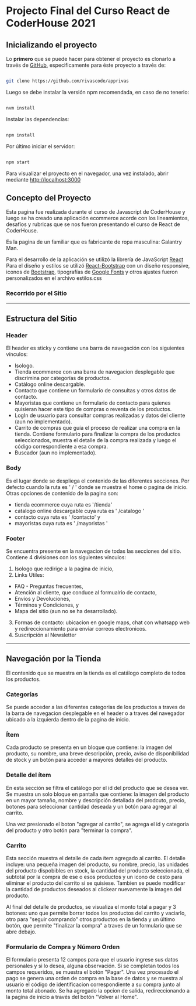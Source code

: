 # Projecto Final del Curso React de CoderHouse 2021

## Inicializando el proyecto
Lo **primero** que se puede hacer para obtener el proyecto es clonarlo a través de [GitHub](https://github.com), especificamente para éste proyecto a través de: 

```bash

git clone https://github.com/rivascode/apprivas


```

Luego se debe instalar la versión npm recomendada, en caso de no tenerlo:

```bash

nvm install

```

Instalar las dependencias:

```bash

npm install

```

Por último iniciar el servidor:

```bash

npm start

```
Para visualizar el proyecto en el navegador, una vez instalado, abrir mediante [http://localhost:3000](http://localhost:3000) 

## Concepto del Proyecto
Esta pagina fue realizada durante el curso de Javascript de CoderHouse y luego se ha creado una aplicación ecommerce acorde con los lineamientos, desafíos y rubricas que se nos fueron presentando el curso de React de CoderHouse.

Es la pagina de un familiar que es fabricante de ropa masculina: Galantry Man.

Para el desarrollo de la aplicación se utilizó la librería de JavaScript [React](https://es.reactjs.org/) 
Para el diseño y estilos se utilizó [React-Bootstrap](https://react-bootstrap.github.io/) con un diseño responsive, iconos de [Bootstrap](https://icons.getbootstrap.com/), tipografías de [Google Fonts](https://fonts.google.com/)  y otros ajustes fueron personalizados en el archivo estilos.css 

### Recorrido por el Sitio


------------------------------------------ 
## Estructura del Sitio
### Header
El header es sticky y contiene una barra de navegación con los siguientes vínculos: 

- Isologo.
- Tienda ecommerce con una barra de navegacion desplegable que discrimina por categorías de productos.
- Catálogo online descargable.
- Contacto que contiene un formulario de consultas y otros datos de contacto.
- Mayoristas que contiene un formulario de contacto para quienes quisieran hacer este tipo de compras o reventa de los productos.
- LogIn de usuario para consultar compras realizadas y datos del cliente (aun no implementado).
- Carrito de compras que guía el proceso de realizar una compra en la tienda. 
Contiene formulario para finalizar la compra de los productos seleccionados, muestra el detalle de la compra realizada y luego el código correspondiente a esa compra. 
- Buscador (aun no implementado).

### Body
Es el lugar donde se despliega el contenido de las diferentes secciones. 
Por defecto cuando la ruta es ' / ' donde se muestra el home o pagina de inicio. 
Otras opciones de contenido de la pagina son:
- tienda ecommerce cuya ruta es '/tienda' 
- catalogo online descargable cuya ruta es ' /catalogo ' 
- contacto cuya ruta es ' /contacto'  y
- mayoristas cuya ruta es ' /mayoristas ' 

### Footer
Se encuentra presente en la navegacion de todas las secciones del sitio. 
Contiene 4 divisiones con los siguientes vínculos: 
1) Isologo que redirige a la pagina de inicio,
2) Links Utiles:
- FAQ - Preguntas frecuentes,
- Atención al cliente, que conduce al formualrio de contacto,
- Envíos y Devoluciones,
- Términos y Condiciones, y 
- Mapa del sitio (aun no se ha desarrollado).
3) Formas de contacto: ubicacion en google maps, chat con whatsapp web y redireccionamiento para enviar correos electronicos.
4) Suscripción al Newsletter

------------------------------------------ 
## Navegación por la Tienda
El contenido que se muestra en la tienda es el catálogo completo de todos los productos. 

### Categorías
Se puede acceder a las diferentes categorias de los productos a traves de la barra de navegacion desplegable en el header o a traves del navegador ubicado a la izquierda dentro de la pagina de inicio.

### Ítem
Cada producto se presenta en un bloque que contiene: la imagen del producto, su nombre, una breve descripción, precio, aviso de disponibilidad de stock y un botón para acceder a mayores detalles del producto.

### Detalle del ítem
En esta sección se filtra el catálogo por el id del producto que se desea ver. Se muestra un solo bloque en pantalla que contiene: la imagen del producto en un mayor tamaño, nombre y descripción detallada del prodcuto, precio,  botones para seleccionar cantidad deseada y un botón para agregar al carrito.

Una vez presionado el boton "agregar al carrito", se agrega el id y categoria del producto y otro botón para "terminar la compra".

### Carrito
Esta sección muestra el detalle de cada ítem agregado al carrito. 
El detalle incluye: una pequeña imagen del producto, su nombre, precio, las unidades del producto dispobibles en stock, la cantidad del producto seleccionada, el subtotal por la compra de ese o esos productos y un icono de cesto para eliminar el producto del carrito si se quisiese. Tambien se puede modificar la cantidad de productos deseados al clickear nuevamente la imagen del producto.

Al final del detalle de productos, se visualiza el monto total a pagar y 3 botones: uno que permite borrar todos los productos del carrito y vaciarlo, otro para "seguir comprando" otros productos en la tienda y un último botón, que permite "finalizar la compra" a traves de un formulario que se abre debajo.

### Formulario de Compra y Número Orden
El formulario presenta 12 campos para que el usuario ingrese sus datos personales y si lo desea, alguna observación. Si se completan todos los campos requeridos, se muestra el botón "Pagar". 
Una vez procesado el pago se genera una orden de compra en la base de datos y se muestra al usuario el código de identificacion correspondiente a su compra junto al monto total abonado. 
Se ha agregado la opcion de salida, redireccionando a la pagina de inicio a través del botón "Volver al Home".
